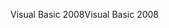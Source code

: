 <span data-ttu-id="26712-101">Visual Basic 2008</span><span class="sxs-lookup"><span data-stu-id="26712-101">Visual Basic 2008</span></span>